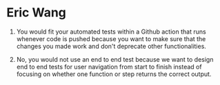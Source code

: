 # Eric Wang

1) You would fit your automated tests within a Github action that runs whenever code is pushed because you want to make sure that the changes you made work and don't deprecate other functionalities.

2) No, you would not use an end to end test because we want to design end to end tests for user navigation from start to finish instead of focusing on whether one function or step returns the correct output.







